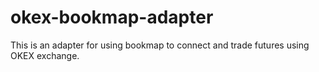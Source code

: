 # okex-bookmap-adapter
This is an adapter for using bookmap to connect and trade futures using OKEX exchange.
